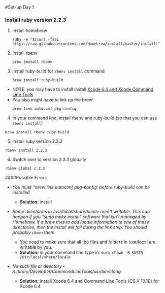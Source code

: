 #Set-up Day 1

### Install ruby version 2.2.3
1. Install homebrew 

   ```
   ruby -e "$(curl -fsSL https://raw.githubusercontent.com/Homebrew/install/master/install)"
   
   ```

2. Install rbenv

   ```
   brew install rbenv
   ```

3. install ruby-build for `rbenv install` command

   ```
   brew install ruby-build
   ```  
  + NOTE: you may have to install install   [Xcode 6.4 and Xcode Command Line Tools](https://developer.apple.com/downloads/index.action)
  + You also might have to link up the brew!  
     ```
     brew link autoconf pkg-config
     ```

4. In your command line, install rbenv and ruby-build (so that you can use  `rbenv install`)

```
brew install rbenv ruby-build
``` 

5. Install ruby version 2.3.3

```
rbenv install 2.2.3
```

6. Switch over to version 2.3.3 globally

```
rbenv global 2.2.3
```

####Possible Errors
- *You must ''brew link autoconf pkg-config' before ruby-build can be installed*
  - **Solution:** install  
  
- *Some directories in /usr/local/share/locale aren't writable. This can happen if you "sudo make install" software that isn't managed by Homebrew. If a brew tries to add locale information to one of these directories, then the install will fail during the link step. You should probably `chown` them:*
  - You need to make sure that all the files and folders in /usr/local are writable by you.
  - **Solution:** in your command line type in: `sudo chown -R $USER /usr/local/share/locale`  
  
- *No such file or directory - /Library/Developer/CommandLineTools/usr/bin/clang*
  - **Solution:** Install Xcode 6.4 and  Command Line Tools (OS X 10.10) for Xcode 6.4
